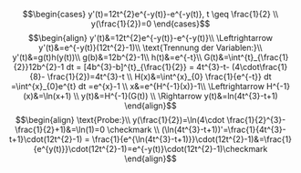 $$\begin{cases}
y'(t)=12t^{2}e^{-y(t)}-e^{-y(t)}, t \geq \frac{1}{2} \\
y(\frac{1}{2})=0
\end{cases}$$
$$\begin{align}
y'(t)&=12t^{2}e^{-y(t)}-e^{-y(t)}\\
\Leftrightarrow y'(t)&=e^{-y(t)}(12t^{2}-1)\\
\text{Trennung der Variablen:}\\
y'(t)&=g(t)h(y(t))\\
g(b)&=12b^{2}-1\\
h(t)&=e^{-t}\\
G(t)&=\int^{t}_{\frac{1}{2}}12b^{2}-1 dt = [4b^{3}-b]^{t}_{\frac{1}{2}} = 4t^{3}-t- (4\cdot\frac{1}{8}- \frac{1}{2})=4t^{3}-t \\
H(x)&=\int^{x}_{0} \frac{1}{e^{-t}} dt =\int^{x}_{0}e^{t} dt =e^{x}-1 \\
x&=e^{H^{-1}(x)}-1\\
\Leftrightarrow H^{-1}(x)&=\ln(x+1) \\
y(t)&=H^{-1}(G(t)) \\
\Rightarrow y(t)&=ln(4t^{3}-t+1)
\end{align}$$
$$\begin{align}
\text{Probe:}\\
y(\frac{1}{2})=\ln(4\cdot \frac{1}{2}^{3}-\frac{1}{2}+1)&=\ln(1)=0 \checkmark \\
(\ln(4t^{3}-t+1))'=\frac{1}{4t^{3}-t+1}\cdot(12t^{2}-1) = \frac{1}{e^{\ln(4t^{3}-t+1)}}\cdot(12t^{2}-1)&=\frac{1}{e^{y(t)}}\cdot(12t^{2}-1)=e^{-y(t)}\cdot(12t^{2}-1)\checkmark
\end{align}$$

